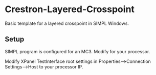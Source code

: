 # Crestron-Layered-Crosspoint
Basic template for a layered crosspoint in SIMPL Windows.

## Setup

SIMPL program is configured for an MC3. Modify for your processor.

Modify XPanel TestInterface root settings in Properties-->Connection Settings-->Host to your processor IP.
